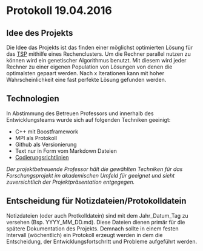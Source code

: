 # Protokoll 19.04.2016

## Idee des Projekts

Die Idee das Projekts ist das finden einer möglichst optimierten Lösung für das [TSP](https://en.wikipedia.org/wiki/Travelling_salesman_problem) mithilfe eines Rechenclusters. Um die Rechner parallel nutzen zu können wird ein genetischer Algorithmus benutzt. Mit diesem wird jeder Rechner zu einer eigenen Population von Lösungen von denen die optimalsten gepaart werden. Nach x Iterationen kann mit hoher Wahrscheinlichkeit eine fast perfekte Lösung gefunden werden.  

## Technologien 

In Abstimmung des Betreuen Professors und innerhalb des Entwicklungsteams wurde sich auf folgenden Techniken geeinigt: 

* C++ mit Boostframework
* MPI als Protokoll
* Github als Versionierung
* Text nur in Form vom Markdown Dateien
* [Codierungsrichtlinien](https://github.com/AvS2016/ParallelTSP/blob/master/doc/CodeStyle.md)

*Der projektbetreuende Professor hält die gewählten Techniken für das Forschungsprojekt im akademischen Umfeld für geeignet und sieht zuversichtlich der Projektpräsentation entgegegen.*

## Entscheidung für Notizdateien/Protokolldatein

Notizdateien (oder auch Protkolldatein) sind mit dem Jahr_Datum_Tag zu versehen (Bsp. YYYY_MM_DD.md). Diese Dateien dienen primär für die spätere Dokumentation des Projekts. Demnach sollte in einem festen Intervall (wöchentlich) ein Protokoll erzeugt werden in dem die Entscheidung, der Entwicklungsfortschritt und Probleme aufgeführt werden.
